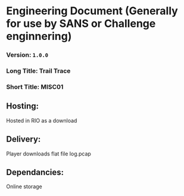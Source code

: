 # Engineering Document (Generally for use by SANS or Challenge enginnering)


### Version: `1.0.0`
### Long Title: Trail Trace
### Short Title: MISC01

## Hosting:

Hosted in RIO as a download

## Delivery:

Player downloads flat file log.pcap

## Dependancies: 

Online storage